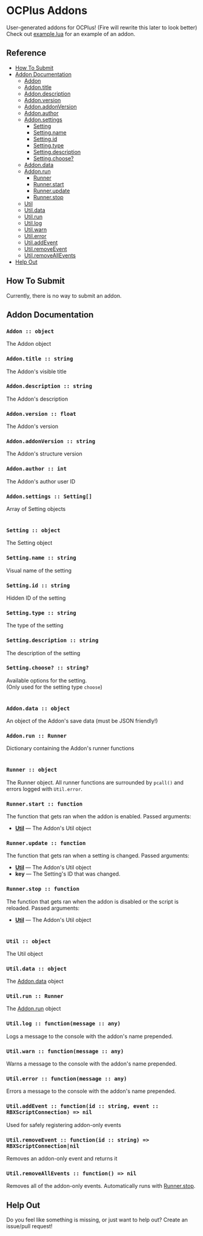 # OCPlus Addons
User-generated addons for OCPlus! (Fire will rewrite this later to look better)  
Check out [example.lua](/example.lua) for an example of an addon.

## Reference
- [How To Submit]()
- [Addon Documentation](#Addon-documentation)
    - [Addon](#addon--object)
    - [Addon.title](#addontitle--string)
    - [Addon.description](#addondescription--string)
    - [Addon.version](#addonversion--float)
    - [Addon.addonVersion](#addonaddonversion--string)
    - [Addon.author](#addonauthor--int)
    - [Addon.settings](#addonsettings--dictionary)
        - [Setting](#setting--object)
        - [Setting.name](#settingname--string)
        - [Setting.id](#settingid--string)
        - [Setting.type](#settingtype--string)
        - [Setting.description](#settingdescription--string)
        - [Setting.choose?](#settingchoose--string)
    - [Addon.data](#addondata--dictionary)
    - [Addon.run](#addonrun--runner)
        - [Runner](#runner--object)
        - [Runner.start](#runnerstart--function)
        - [Runner.update](#runnerupdate--function)
        - [Runner.stop](#runnerstop--function)
    - [Util](#util--object)
    - [Util.data](#utildata--object)
    - [Util.run](#utilrun--runner)
    - [Util.log](#utillog--functionmessage--any)
    - [Util.warn](#utilwarn--functionmessage--any)
    - [Util.error](#utilerror--functionmessage--any)
    - [Util.addEvent](#utiladdevent--functionid--string-event--rbxscriptconnection--nil)
    - [Util.removeEvent](#utilremoveevent--functionid--string--rbxscriptconnectionnil)
    - [Util.removeAllEvents](#utilremoveallevents--function--nil)
- [Help Out](#help-out)

## How To Submit
Currently, there is no way to submit an addon.

## Addon Documentation
### `Addon :: object`
The Addon object
### `Addon.title :: string`
The Addon's visible title
### `Addon.description :: string`
The Addon's description
### `Addon.version :: float`
The Addon's version
### `Addon.addonVersion :: string`
The Addon's structure version
### `Addon.author :: int`
The Addon's author user ID
### `Addon.settings :: Setting[]`
Array of Setting objects  
​  
### `Setting :: object`
The Setting object
### `Setting.name :: string`
Visual name of the setting
### `Setting.id :: string`
Hidden ID of the setting
### `Setting.type :: string`
The type of the setting
### `Setting.description :: string`
The description of the setting
### `Setting.choose? :: string?`
Available options for the setting.  
(Only used for the setting type `choose`)  
​  
### `Addon.data :: object`
An object of the Addon's save data (must be JSON friendly!)
### `Addon.run :: Runner`
Dictionary containing the Addon's runner functions  
​  
### `Runner :: object`
The Runner object. All runner functions are surrounded by `pcall()` and errors logged with `Util.error`.
### `Runner.start :: function`
The function that gets ran when the addon is enabled.
Passed arguments:
- **[Util]()** — The Addon's Util object
### `Runner.update :: function`
The function that gets ran when a setting is changed.
Passed arguments:
- **[Util]()** — The Addon's Util object
- **key** — The Setting's ID that was changed.
### `Runner.stop :: function`
The function that gets ran when the addon is disabled or the script is reloaded.
Passed arguments:
- **[Util]()** — The Addon's Util object  
​  
### `Util :: object`
The Util object
### `Util.data :: object`
The [Addon.data](#addondata--object) object
### `Util.run :: Runner`
The [Addon.run](#addonrun--runner) object
### `Util.log :: function(message :: any)`
Logs a message to the console with the addon's name prepended.
### `Util.warn :: function(message :: any)`
Warns a message to the console with the addon's name prepended.
### `Util.error :: function(message :: any)`
Errors a message to the console with the addon's name prepended.
### `Util.addEvent :: function(id :: string, event :: RBXScriptConnection) => nil`
Used for safely registering addon-only events
### `Util.removeEvent :: function(id :: string) => RBXScriptConnection|nil`
Removes an addon-only event and returns it
### `Util.removeAllEvents :: function() => nil`
Removes all of the addon-only events. Automatically runs with [Runner.stop](#runnerstop--function).

## Help Out
Do you feel like something is missing, or just want to help out? Create an issue/pull request!